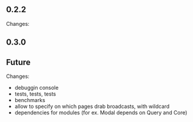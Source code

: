 ## 0.2.2
Changes:

## 0.3.0

## Future
Changes:
* debuggin console
* tests, tests, tests
* benchmarks
* allow to specify on which pages drab broadcasts, with wildcard
* dependencies for modules (for ex. Modal depends on Query and Core)
